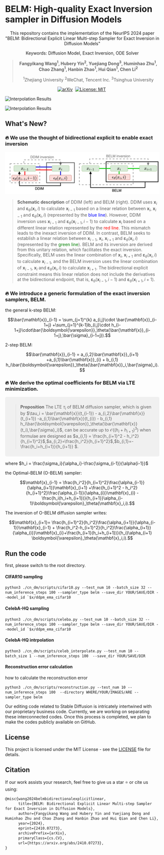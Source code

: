 # BELM: High-quality Exact Inversion sampler in Diffusion Models

<div align="center">

This repository contains the implementation of the NeurIPS 2024 paper "BELM: Bidirectional Explicit Linear Multi-step Sampler for Exact Inversion in Diffusion Models" 

Keywords: Diffusion Model, Exact Inversion, ODE Solver

> **Fangyikang Wang<sup>1</sup>, Hubery Yin<sup>2</sup>, Yuejiang Dong<sup>3</sup>, Huminhao Zhu<sup>1</sup>, <br> Chao Zhang<sup>1</sup>, Hanbin Zhao<sup>1</sup>, Hui Qian<sup>1</sup>, Chen Li<sup>2</sup>**
> 
> <sup>1</sup>Zhejiang University <sup>2</sup>WeChat, Tencent Inc. <sup>3</sup>Tsinghua University

[![arXiv](https://img.shields.io/badge/arXiv%20paper-2410.07273-b31b1b.svg)](https://arxiv.org/abs/2410.07273)&nbsp;
[![License: MIT](https://img.shields.io/badge/License-MIT-yellow.svg)](https://opensource.org/licenses/MIT)&nbsp;
<!-- [![License: MIT](https://img.shields.io/badge/zhihu-%E7%9F%A5%E4%B9%8E-informational.svg)](https://opensource.org/licenses/MIT)&nbsp; -->


</div>
<!-- <div>
  <p align="center" style="font-size: larger;">
    <strong>NeurIPS 2024 </strong>
  </p>
</div> -->

<!-- > Image Editing Results -->
<!-- > Images editing: -->
![Interpolation Results](assets/editing_show.drawio.png)
<!-- <p align="center"> 
    <img src="assets/editing_show.drawio.png" alt="Image Editing Results" width="80%"> 
<p> -->

<!-- > Interpolation Results -->
![Interpolation Results](assets/belm_inter_show.drawio.png)
<!-- #### Image interpolation: -->
<!-- <p align="center"> 
    <img src="assets/belm_inter_show.drawio.png" alt="Image Editing Results" width="80%"> 
<p> -->
<!-- ## Abstract

The inversion of diffusion model sampling, which aims to find the corresponding initial noise of a sample, plays a critical role in various tasks. Recently, several heuristic exact inversion samplers have been proposed to address the inexact inversion issue in a training-free manner. However, the theoretical properties of these heuristic samplers remain unknown and they often exhibit mediocre sampling quality. In this paper, we introduce a generic formulation, \emph{Bidirectional Explicit Linear Multi-step} (BELM) samplers, of the exact inversion samplers, which includes all previously proposed heuristic exact inversion samplers as special cases. The BELM formulation is derived from the variable-stepsize-variable-formula linear multi-step method via integrating a bidirectional explicit constraint. We highlight this bidirectional explicit constraint is the key of mathematically exact inversion. We systematically investigate the Local Truncation Error (LTE) within the BELM framework and show that the existing heuristic designs of exact inversion samplers yield sub-optimal LTE. Consequently, we propose the Optimal BELM (O-BELM) sampler through the LTE minimization approach. We conduct additional analysis to substantiate the theoretical stability and global convergence property of the proposed optimal sampler. Comprehensive experiments demonstrate our O-BELM sampler establishes the exact inversion property while achieving high-quality sampling. Additional experiments in image editing and image interpolation highlight the extensive potential of applying O-BELM in varying applications.  -->





## What's New?
### 🔥 We use the thought of bidirectional explicit to enable exact inversion
![Some edits](assets/belm_linear.drawio.png)
> **Schematic description** of DDIM (left) and BELM (right). DDIM uses $`\mathbf{x}_i`$ and $`\boldsymbol{\varepsilon}_\theta(\mathbf{x}_i,i)`$ to calculate $`\mathbf{x}_{i-1}`$ based on a linear relation between $`\mathbf{x}_i`$, $`\mathbf{x}_{i-1}`$ and $`\boldsymbol{\varepsilon}_\theta(\mathbf{x}_i,i)`$ (represented by the <span style="color:blue">blue line</span>). However, DDIM inversion uses $`\mathbf{x}_{i-1}`$ and $`\boldsymbol{\varepsilon}_\theta(\mathbf{x}_{i-1},i-1)`$ to calculate $`\mathbf{x}_{i}`$ based on a different linear relation represented by the <span style="color:red">red line</span>. This mismatch leads to the inexact inversion of DDIM. In contrast, BELM seeks to establish a linear relation between $`\mathbf{x}_{i-1}`$, $`\mathbf{x}_i`$, $`\mathbf{x}_{i+1}`$ and $`\boldsymbol{\varepsilon}_\theta(\mathbf{x}_{i}, i)`$ (represented by the <span style="color:green">green line</span>). BELM and its inversion are derived from this unitary relation, which facilitates the exact inversion. Specifically, BELM uses the linear combination of $`\mathbf{x}_i`$, $`\mathbf{x}_{i+1}`$ and $`\boldsymbol{\varepsilon}_\theta(\mathbf{x}_{i},i)`$ to calculate $`\mathbf{x}_{i-1}`$, and the BELM inversion uses the linear combination of $`\mathbf{x}_{i-1}`$, $`\mathbf{x}_i`$ and $`\boldsymbol{\varepsilon}_\theta(\mathbf{x}_{i},i)`$ to calculate $`\mathbf{x}_{i+1}`$. The bidirectional explicit constraint means this linear relation does not include the derivatives at the bidirectional endpoint, that is, $`\boldsymbol{\varepsilon}_\theta(\mathbf{x}_{i-1},i-1)`$ and $`\boldsymbol{\varepsilon}_\theta(\mathbf{x}_{i+1},i+1)`$.

### 🔥 We introduce a generic formulation of the exact inversion samplers, BELM.
<!-- ![Some edits](assets/belm.jpg)
![Some edits](assets/2-belm.jpg) -->
the general k-step BELM:
```math
\bar{\mathbf{x}}_{i-1} = \sum_{j=1}^{k} a_{i,j}\cdot \bar{\mathbf{x}}_{i-1+j} +\sum_{j=1}^{k-1}b_{i,j}\cdot h_{i-1+j}\cdot\bar{\boldsymbol{\varepsilon}}_\theta(\bar{\mathbf{x}}_{i-1+j},\bar{\sigma}_{i-1+j}).
```


2-step BELM:
```math
\bar{\mathbf{x}}_{i-1} = a_{i,2}\bar{\mathbf{x}}_{i+1} +a_{i,1}\bar{\mathbf{x}}_{i} + b_{i,1} h_i\bar{\boldsymbol{\varepsilon}}_\theta(\bar{\mathbf{x}}_i,\bar{\sigma}_i).
```

### 🔥 We derive the optimal coefficients for BELM via LTE minimization.
<!-- ![Some edits](assets/o-belm.jpg) -->

<div style="background-color: #f0f0f0; padding: 10px; border-radius: 5px;">

> **Proposition**  The LTE $`\tau_i`$ of BELM diffusion sampler, which is given by $`\tau_i = \bar{\mathbf{x}}(t_{i-1}) - a_{i,2}\bar{\mathbf{x}}(t_{i+1}) -a_{i,1}\bar{\mathbf{x}}(t_{i}) - b_{i,1} h_i\bar{\boldsymbol{\varepsilon}}_\theta(\bar{\mathbf{x}}(t_i),\bar{\sigma}_i)`$, can be accurate up to $`\mathcal{O}\left({(h_{i}+h_{i+1})}^3\right)`$ when formulae are designed as $`a_{i,1} = \frac{h_{i+1}^2 - h_i^2}{h_{i+1}^2}`$,$`a_{i,2}=\frac{h_i^2}{h_{i+1}^2}`$,$`b_{i,1}=- \frac{h_i+h_{i+1}}{h_{i+1}} `$.

</div>

where $`h_i = \frac{\sigma_i}{\alpha_i}-\frac{\sigma_{i-1}}{\alpha{i-1}}`$

the Optimal-BELM (O-BELM) sampler:

```math
\mathbf{x}_{i-1} = \frac{h_i^2}{h_{i+1}^2}\frac{\alpha_{i-1}}{\alpha_{i+1}}\mathbf{x}_{i+1} +\frac{h_{i+1}^2 - h_i^2}{h_{i+1}^2}\frac{\alpha_{i-1}}{\alpha_{i}}\mathbf{x}_{i} - \frac{h_i(h_i+h_{i+1})}{h_{i+1}}\alpha_{i-1}\boldsymbol{\varepsilon}_\theta(\mathbf{x}_i,i).
```

The inversion of O-BELM diffusion sampler writes:

```math
\mathbf{x}_{i+1}= \frac{h_{i+1}^2}{h_i^2}\frac{\alpha_{i+1}}{\alpha_{i-1}}\mathbf{x}_{i-1} + \frac{h_i^2-h_{i+1}^2}{h_i^2}\frac{\alpha_{i+1}}{\alpha_{i}}\mathbf{x}_{i}+\frac{h_{i+1}(h_i+h_{i+1})}{h_i}\alpha_{i+1} \boldsymbol{\varepsilon}_\theta(\mathbf{x}_i,i).
```

## Run the code
first, please switch to the root directory.
#### CIFAR10 sampling
```shell
python3 ./cn_dm/scripts/cifar10.py --test_num 10 --batch_size 32 --num_inference_steps 100 --sampler_type belm --save_dir YOUR/SAVE/DIR --model_id `$x/ddpm_ema_cifar10
```

#### CelebA-HQ sampling
```shell
python3 ./cn_dm/scripts/celeba.py --test_num 10 --batch_size 32 --num_inference_steps 100 --sampler_type belm --save_dir YOUR/SAVE/DIR --model_id `$x/ddpm_ema_cifar10
```

#### CelebA-HQ intrpolation
```shell
python3 ./cn_dm/scripts/celeb_interpolate.py --test_num 10 --batch_size 1 --num_inference_steps 100  --save_dir YOUR/SAVE/DIR 
```

#### Reconstruction error calculation
how to calculate the reconstruction error
```shell
python3 ./cn_dm/scripts/reconstruction.py --test_num 10 --num_inference_steps 100  --directory WHERE/YOUR/IMAGES/ARE --sampler_type belm
```

Our editing code related to Stable Diffusion is intricately intertwined with our proprietary business code. Currently, we are working on separating these interconnected codes. Once this process is completed, we plan to make the codes publicly available on GitHub.


## License
This project is licensed under the MIT License - see the [LICENSE](LICENSE) file for details.


## Citation
If our work assists your research, feel free to give us a star ⭐ or cite us using:
```
@misc{wang2024belmbidirectionalexplicitlinear,
      title={BELM: Bidirectional Explicit Linear Multi-step Sampler for Exact Inversion in Diffusion Models}, 
      author={Fangyikang Wang and Hubery Yin and Yuejiang Dong and Huminhao Zhu and Chao Zhang and Hanbin Zhao and Hui Qian and Chen Li},
      year={2024},
      eprint={2410.07273},
      archivePrefix={arXiv},
      primaryClass={cs.CV},
      url={https://arxiv.org/abs/2410.07273}, 
}
```